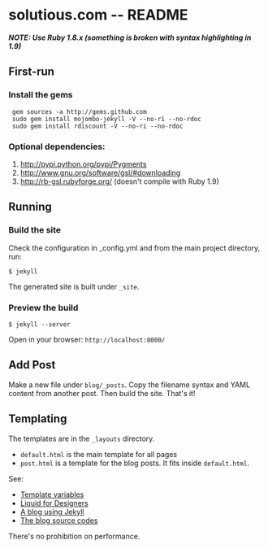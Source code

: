 # solutious.com -- README

***NOTE: Use Ruby 1.8.x (something is broken with syntax highlighting in 1.9)***

## First-run

### Install the gems

     gem sources -a http://gems.github.com
     sudo gem install mojombo-jekyll -V --no-ri --no-rdoc
     sudo gem install rdiscount -V --no-ri --no-rdoc 

### Optional dependencies:

1. http://pypi.python.org/pypi/Pygments
2. http://www.gnu.org/software/gsl/#downloading
3. http://rb-gsl.rubyforge.org/ (doesn't compile with Ruby 1.9)


## Running

### Build the site

Check the configuration in _config.yml and from the main project directory, run:

    $ jekyll

The generated site is built under `_site`. 


### Preview the build

    $ jekyll --server

Open in your browser: `http://localhost:8000/`


## Add Post

Make a new file under `blog/_posts`. Copy the filename syntax and YAML content from another post. Then build the site. That's it!

## Templating

The templates are in the `_layouts` directory. 

* `default.html` is the main template for all pages
* `post.html` is a template for the blog posts. It fits inside `default.html`.


See: 

* [Template variables](http://github.com/mojombo/jekyll/blob/master/README.textile)
* [Liquid for Designers](http://wiki.github.com/tobi/liquid/liquid-for-designers)
* [A blog using Jekyll](http://www.oiledmachine.com/posts/)
* [The blog source codes](http://github.com/baz/posts/tree/master)

There's no prohibition on performance.  
  
  